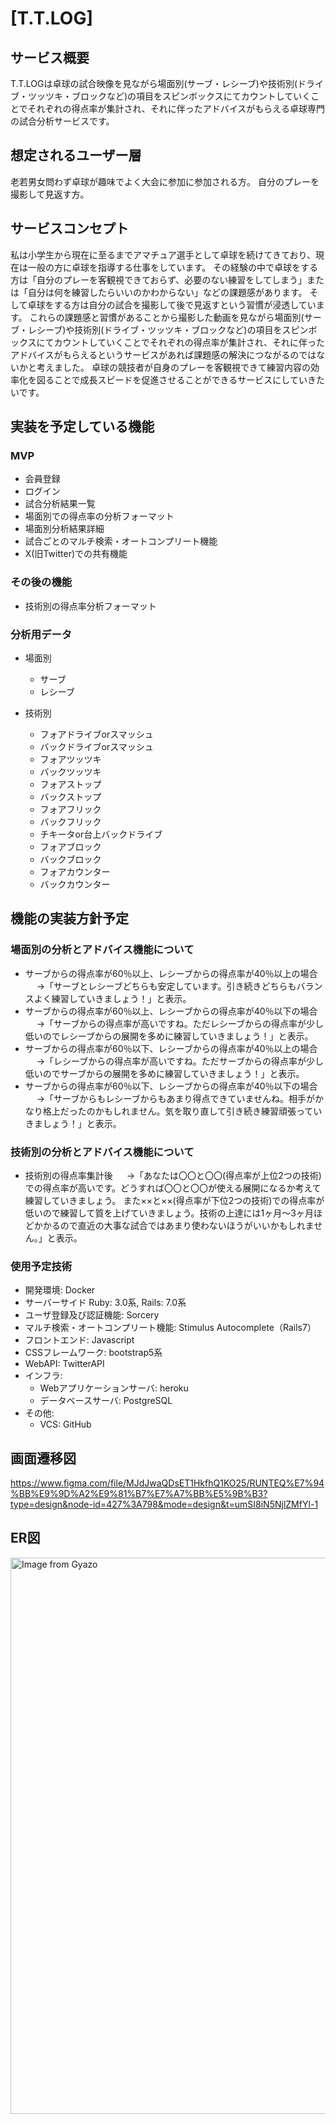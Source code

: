 # [T.T.LOG]

## サービス概要
T.T.LOGは卓球の試合映像を見ながら場面別(サーブ・レシーブ)や技術別(ドライブ・ツッツキ・ブロックなど)の項目をスピンボックスにてカウントしていくことでそれぞれの得点率が集計され、それに伴ったアドバイスがもらえる卓球専門の試合分析サービスです。

## 想定されるユーザー層
老若男女問わず卓球が趣味でよく大会に参加に参加される方。
自分のプレーを撮影して見返す方。

## サービスコンセプト
私は小学生から現在に至るまでアマチュア選手として卓球を続けてきており、現在は一般の方に卓球を指導する仕事をしています。
その経験の中で卓球をする方は「自分のプレーを客観視できておらず、必要のない練習をしてしまう」または「自分は何を練習したらいいのかわからない」などの課題感があります。
そして卓球をする方は自分の試合を撮影して後で見返すという習慣が浸透しています。
これらの課題感と習慣があることから撮影した動画を見ながら場面別(サーブ・レシーブ)や技術別(ドライブ・ツッツキ・ブロックなど)の項目をスピンボックスにてカウントしていくことでそれぞれの得点率が集計され、それに伴ったアドバイスがもらえるというサービスがあれば課題感の解決につながるのではないかと考えました。
卓球の競技者が自身のプレーを客観視できて練習内容の効率化を図ることで成長スピードを促進させることができるサービスにしていきたいです。

## 実装を予定している機能
### MVP
* 会員登録
* ログイン
* 試合分析結果一覧
* 場面別での得点率の分析フォーマット
* 場面別分析結果詳細
* 試合ごとのマルチ検索・オートコンプリート機能
* X(旧Twitter)での共有機能

### その後の機能
* 技術別の得点率分析フォーマット

### 分析用データ
* 場面別
  * サーブ
  * レシーブ

* 技術別
  * フォアドライブorスマッシュ
  * バックドライブorスマッシュ
  * フォアツッツキ
  * バックツッツキ
  * フォアストップ
  * バックストップ
  * フォアフリック
  * バックフリック
  * チキータor台上バックドライブ
  * フォアブロック
  * バックブロック
  * フォアカウンター
  * バックカウンター

## 機能の実装方針予定
### 場面別の分析とアドバイス機能について
  * サーブからの得点率が60％以上、レシーブからの得点率が40％以上の場合
　  →「サーブとレシーブどちらも安定しています。引き続きどちらもバランスよく練習していきましょう！」と表示。
  * サーブからの得点率が60％以上、レシーブからの得点率が40％以下の場合
　  →「サーブからの得点率が高いですね。ただレシーブからの得点率が少し低いのでレシーブからの展開を多めに練習していきましょう！」と表示。
  * サーブからの得点率が60％以下、レシーブからの得点率が40％以上の場合
　  →「レシーブからの得点率が高いですね。ただサーブからの得点率が少し低いのでサーブからの展開を多めに練習していきましょう！」と表示。
  * サーブからの得点率が60％以下、レシーブからの得点率が40％以下の場合
　  →「サーブからもレシーブからもあまり得点できていませんね。相手がかなり格上だったのかもしれません。気を取り直して引き続き練習頑張っていきましょう！」と表示。

### 技術別の分析とアドバイス機能について
  * 技術別の得点率集計後
　  →「あなたは〇〇と〇〇(得点率が上位2つの技術)での得点率が高いです。どうすれば〇〇と〇〇が使える展開になるか考えて練習していきましょう。
また××と××(得点率が下位2つの技術)での得点率が低いので練習して質を上げていきましょう。技術の上達には1ヶ月〜3ヶ月ほどかかるので直近の大事な試合ではあまり使わないほうがいいかもしれません。」と表示。

### 使用予定技術
* 開発環境: Docker
* サーバーサイド Ruby: 3.0系, Rails: 7.0系
* ユーザ登録及び認証機能: Sorcery
* マルチ検索・オートコンプリート機能: Stimulus Autocomplete（Rails7）
* フロントエンド: Javascript
* CSSフレームワーク: bootstrap5系
* WebAPI: TwitterAPI
* インフラ:
  - Webアプリケーションサーバ: heroku
  - データベースサーバ: PostgreSQL
* その他:
  - VCS: GitHub

## 画面遷移図
https://www.figma.com/file/MJdJwaQDsET1HkfhQ1KO25/RUNTEQ%E7%94%BB%E9%9D%A2%E9%81%B7%E7%A7%BB%E5%9B%B3?type=design&node-id=427%3A798&mode=design&t=umSI8iN5NjlZMfYl-1

## ER図
<a href="https://gyazo.com/0266cf4febae87c9761e8af2be2fe6d2"><img src="https://i.gyazo.com/0266cf4febae87c9761e8af2be2fe6d2.png" alt="Image from Gyazo" width="890"/></a>
